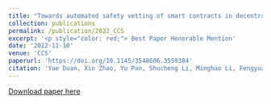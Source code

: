 ```yaml
---
title: "Towards automated safety vetting of smart contracts in decentralized applications"
collection: publications
permalink: /publication/2022_CCS
excerpt: '<p style="color: red;"> Best Paper Honorable Mention'
date: '2022-11-10'
venue: 'CCS'
paperurl: 'https://doi.org/10.1145/3548606.3559384'
citation: 'Yue Duan, Xin Zhao, Yu Pan, Shucheng Li, Minghao Li, Fengyuan Xu, and Mu Zhang. 2022. Towards Automated Safety Vetting of Smart Contracts in Decentralized Applications. In Proceedings of the 2022 ACM SIGSAC Conference on Computer and Communications Security. Association for Computing Machinery, New York, NY, USA, 921–935.'
---
```



[Download paper here](https://dl.acm.org/doi/abs/10.1145/3597926.3598132)